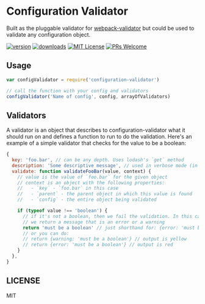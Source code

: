 # Configuration Validator

Built as the pluggable validator for [webpack-validator](https://github.com/kentcdodds/webpack-validator)
but could be used to validate any configuration object.

[![version](https://img.shields.io/npm/v/configuration-validator.svg?style=flat-square)](http://npm.im/configuration-validator)
[![downloads](https://img.shields.io/npm/dm/configuration-validator.svg?style=flat-square)](http://npm-stat.com/charts.html?package=configuration-validator)
[![MIT License](https://img.shields.io/npm/l/configuration-validator.svg?style=flat-square)](http://opensource.org/licenses/MIT)
[![PRs Welcome](https://img.shields.io/badge/PRs-welcome-brightgreen.svg?style=flat-square)](http://makeapullrequest.com)

## Usage

```javascript
var configValidator = require('configuration-validator')

// call the function with your config and validators
configValidator('Name of config', config, arrayOfValidators)
```

## Validators

A validator is an object that describes to configuration-validator what it should run on and
defines a function to run to do the validation. Here's an example of a simple validator that
checks for the value to be a boolean:

```javascript
{
  key: 'foo.bar', // can be any depth. Uses lodash's `get` method
  description: 'Some descriptive message', // used in verbose mode (in development)
  validate: function validateFooBar(value, context) {
    // value is the value of `foo.bar` for the given object
    // context is an object with the following properties:
    //   - `key` - `foo.bar` in this case
    //   - `parent` - the parent object in which this value is found
    //   - `config` - the entire object being validated

    if (typeof value !== 'boolean') {
      // if it's not a boolean, then we fail the validation. In this case
      // we return a message that is an error or a warning
      return 'must be a boolean' // just shorthand for: {error: 'must be a boolean'}
      // or you can do:
      // return {warning: 'must be a boolean'} // output is yellow
      // return {error: 'must be a boolean'} // output is red
    }
  },
}

```

## LICENSE

MIT

